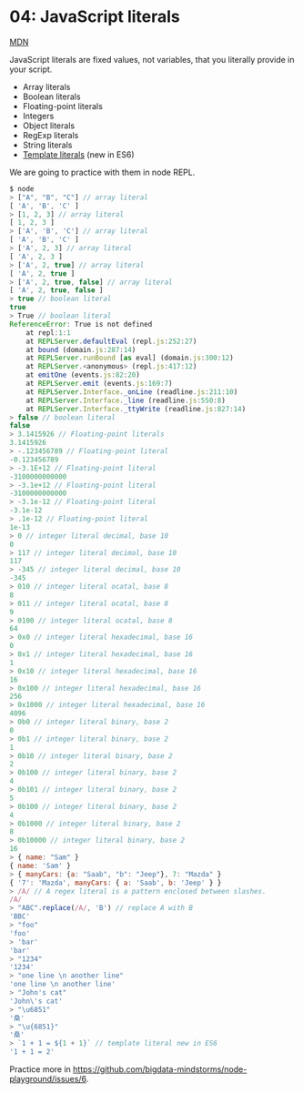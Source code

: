 # 04: JavaScript literals 

[MDN](https://developer.mozilla.org/en-US/docs/Web/JavaScript/Guide/Grammar_and_types#Literals)

JavaScript literals are fixed values, not variables, that you literally provide in your script.

- Array literals
- Boolean literals
- Floating-point literals
- Integers
- Object literals
- RegExp literals
- String literals
- [Template literals](https://developer.mozilla.org/en-US/docs/Web/JavaScript/Reference/Template_literals) (new in ES6)

We are going to practice with them in node REPL.

```javascript
$ node
> ["A", "B", "C"] // array literal
[ 'A', 'B', 'C' ]
> [1, 2, 3] // array literal
[ 1, 2, 3 ]
> ['A', 'B', 'C'] // array literal
[ 'A', 'B', 'C' ]
> ['A', 2, 3] // array literal
[ 'A', 2, 3 ]
> ['A', 2, true] // array literal
[ 'A', 2, true ]
> ['A', 2, true, false] // array literal
[ 'A', 2, true, false ]
> true // boolean literal
true
> True // boolean literal
ReferenceError: True is not defined
    at repl:1:1
    at REPLServer.defaultEval (repl.js:252:27)
    at bound (domain.js:287:14)
    at REPLServer.runBound [as eval] (domain.js:300:12)
    at REPLServer.<anonymous> (repl.js:417:12)
    at emitOne (events.js:82:20)
    at REPLServer.emit (events.js:169:7)
    at REPLServer.Interface._onLine (readline.js:211:10)
    at REPLServer.Interface._line (readline.js:550:8)
    at REPLServer.Interface._ttyWrite (readline.js:827:14)
> false // boolean literal
false
> 3.1415926 // Floating-point literals
3.1415926
> -.123456789 // Floating-point literal
-0.123456789
> -3.1E+12 // Floating-point literal
-3100000000000
> -3.1e+12 // Floating-point literal
-3100000000000
> -3.1e-12 // Floating-point literal
-3.1e-12
> .1e-12 // Floating-point literal
1e-13
> 0 // integer literal decimal, base 10
0
> 117 // integer literal decimal, base 10
117
> -345 // integer literal decimal, base 10
-345
> 010 // integer literal ocatal, base 8
8
> 011 // integer literal ocatal, base 8
9
> 0100 // integer literal ocatal, base 8
64
> 0x0 // integer literal hexadecimal, base 16
0
> 0x1 // integer literal hexadecimal, base 16
1
> 0x10 // integer literal hexadecimal, base 16
16
> 0x100 // integer literal hexadecimal, base 16
256
> 0x1000 // integer literal hexadecimal, base 16
4096
> 0b0 // integer literal binary, base 2
0
> 0b1 // integer literal binary, base 2
1
> 0b10 // integer literal binary, base 2
2
> 0b100 // integer literal binary, base 2
4
> 0b101 // integer literal binary, base 2
5
> 0b100 // integer literal binary, base 2
4
> 0b1000 // integer literal binary, base 2
8
> 0b10000 // integer literal binary, base 2
16
> { name: "Sam" }
{ name: 'Sam' }
> { manyCars: {a: "Saab", "b": "Jeep"}, 7: "Mazda" }
{ '7': 'Mazda', manyCars: { a: 'Saab', b: 'Jeep' } }
> /A/ // A regex literal is a pattern enclosed between slashes. 
/A/
> "ABC".replace(/A/, 'B') // replace A with B
'BBC'
> "foo"
'foo'
> 'bar'
'bar'
> "1234"
'1234'
> "one line \n another line"
'one line \n another line'
> "John's cat"
'John\'s cat'
> "\u6851"
'桑'
> "\u{6851}"
'桑'
> `1 + 1 = ${1 + 1}` // template literal new in ES6
'1 + 1 = 2'
```

Practice more in https://github.com/bigdata-mindstorms/node-playground/issues/6.
